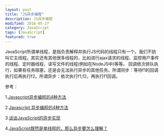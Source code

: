 ```yaml
---
layout: post
title: "JS异步编程"
description: JS异步编程
modified: 2016-05-27
category: JavaScript
tags: [JavaScript]
featured: true
---
```


JavaScript所谓单线程，是指负责解释并执行JS代码的线程只有一个。我们不妨叫它主线程。其实还有其他很多线程的，比如进行ajax请求的线程、监控用户事件的线程、定时器线程、读写文件的线程(例如在NodeJS中)等等。
回调依次排队执行，如果有任务阻塞，还是会无法执行异步的其他任务。所谓同步：等待f1的回调执行后再执行f2。所谓异步：依次执行f1,f2，再执行f1回调。

参考：

1.[Javascript异步编程的4种方法](http://www.ruanyifeng.com/blog/2012/12/asynchronous%EF%BC%BFjavascript.html)

2.[Javascript 异步编程的4种方法](http://kb.cnblogs.com/page/167474/)

3.[谈谈JavaScript的异步实现](http://blog.csdn.net/a1003671336/article/details/17631131)

4.[JavaScript既然是单线程的，那么异步要怎么理解？](https://segmentfault.com/q/1010000004266993?_ea=549894)
